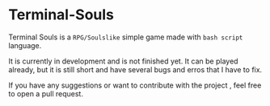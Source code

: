 # Terminal-Souls

Terminal Souls is a `RPG/Soulslike` simple game made with `bash script` language.

It is currently in development and is not finished yet. It can be played already, but it is still short and have several bugs and erros that I have to fix.

If you have any suggestions or want to contribute with the project , feel free to open a pull request.